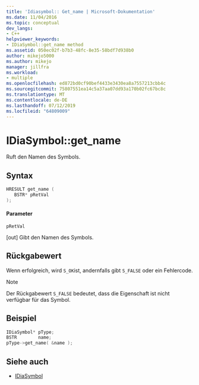 ```yaml
---
title: 'Idiasymbol:: Get_name | Microsoft-Dokumentation'
ms.date: 11/04/2016
ms.topic: conceptual
dev_langs:
- C++
helpviewer_keywords:
- IDiaSymbol::get_name method
ms.assetid: 050ec02f-b7b3-48fc-8e35-58bdf7d938b0
author: mikejo5000
ms.author: mikejo
manager: jillfra
ms.workload:
- multiple
ms.openlocfilehash: ed872bd0cf90bef4433e3430ea8a7557213cbb4c
ms.sourcegitcommit: 75807551ea14c5a37aa07dd93a170b02fc67bc8c
ms.translationtype: MT
ms.contentlocale: de-DE
ms.lasthandoff: 07/12/2019
ms.locfileid: "64809009"
---
```

# <a name="idiasymbolgetname"></a>IDiaSymbol::get_name
Ruft den Namen des Symbols.

## <a name="syntax"></a>Syntax

```C++
HRESULT get_name ( 
   BSTR* pRetVal
);
```

#### <a name="parameters"></a>Parameter
 `pRetVal`

[out] Gibt den Namen des Symbols.

## <a name="return-value"></a>Rückgabewert
 Wenn erfolgreich, wird `S_OK`ist, andernfalls gibt `S_FALSE` oder ein Fehlercode.

> [!NOTE]
> Der Rückgabewert `S_FALSE` bedeutet, dass die Eigenschaft ist nicht verfügbar für das Symbol.

## <a name="example"></a>Beispiel

```C++
IDiaSymbol* pType;
BSTR        name;
pType->get_name( &name );
```

## <a name="see-also"></a>Siehe auch
- [IDiaSymbol](../../debugger/debug-interface-access/idiasymbol.md)